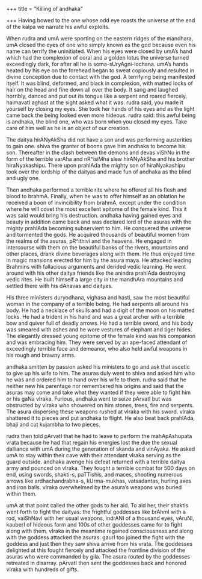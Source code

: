 +++
title = "Killing of andhaka"

+++
Having bowed to the one whose odd eye roasts the universe at the end of
the kalpa we narrate his awful exploits.

When rudra and umA were sporting on the eastern ridges of the mandhara,
umA closed the eyes of one who simply known as the god because even his
name can terrify the uninitiated. When his eyes were closed by umA’s
hand which had the complexion of coral and a golden lotus the universe
turned exceedingly dark, for after all he is soma-sUryAgni-lochana.
umA’s hands heated by his eye on the forehead began to sweat copiously
and resulted in divine conception due to contact with the god. A
terrifying being manifested itself. It was blind, deformed, and black in
complexion, with matted locks of hair on the head and fine down all over
the body. It sang and laughed horribly, danced and put out its tongue
like a serpent and roared fiercely. haimavatI aghast at the sight asked
what it was. rudra said, you made it yourself by closing my eyes. She
took her hands of his eyes and as the light came back the being looked
even more hideous. rudra said: this awful being is andhaka, the blind
one, who was born when you closed my eyes. Take care of him well as he
is an object of our creation.

The daitya hirANyAkSha did not have a son and was performing austerities
to gain one. shiva the granter of boons gave him andhaka to become his
son. Thereafter in the clash between the demons and devas viShNu in the
form of the terrible varAha and nR^isiMha slew hirANyAkSha and his
brother hiraNyakashipu. There upon prahlAda the mighty son of
hiraNyakashipu took over the lordship of the daityas and made fun of
andhaka as the blind and ugly one.

Then andhaka performed a terrible
rite where he offered all his flesh and blood to brahmA. Finally, when
he was to offer himself as an oblation he received a boon of
invincibility from brahmA, except under the condition where he will
covet the most excellent epitome of the female kind. This it was said
would bring his destruction. andhaka having gained eyes and beauty in
addition came back and was declared lord of the asuras with the mighty
prahlAda becoming subservient to him. He conquered the universe and
tormented the gods. He acquired thousands of beautiful women from the
realms of the asuras, pR^ithivi and the heavens. He engaged in
intercourse with them on the beautiful banks of the rivers, mountains
and other places, drank divine beverages along with them. He thus
enjoyed time in magic mansions erected for him by the asura maya. He
attacked leading Brahmins with fallacious arguments and derided vedic
learning. He went around with his other daitya friends like the anindra
prahlAda destroying vedic rites. He built himself a large city in the
mandhAra mountains and settled there with his dAnavas and daityas. 

His
three ministers duryodhana, vighasa and hasti, saw the most beautiful
woman in the company of a terrible being. He had serpents all around his
body. He had a necklace of skulls and had a digit of the moon on his
matted locks. He had a trident in his hand and was a great archer with a
terrible bow and quiver full of deadly arrows. He had a terrible sword,
and his body was smeared with ashes and he wore vestures of elephant and
tiger hides. The elegantly dressed young epitome of the female kind was
his companion and was embracing him. They were served by an ape-faced
attendant of exceedingly terrible face and demeanor, who also held awful
weapons in his rough and brawny arms.

andhaka smitten by passion asked his ministers to go and ask that
ascetic to give up his wife to him. The asuras duly went to shiva and
asked him who he was and ordered him to hand over his wife to them.
rudra said that he neither new his parentage nor remembered his origins
and said that the asuras may come and take what they wanted if they were
able to fight him or his gaNa vIraka. Furious, andhaka went to seize
pArvatI but was obstructed by vIraka who showered on him stones, trees,
fire and serpents. The asura dispersing these weapons rushed at vIraka
with his sword. vIraka shattered it to pieces and put andhaka to flight.
He also beat back prahlAda, bhaji and cut kujambha to two pieces.

rudra then told pArvatI that he had to leave to perform the
mahApAshupata vrata because he had that regain his energies lost the due
the sexual dalliance with umA during the generation of skanda and
vinAyaka. He asked umA to stay within their cave with their attendant
vIraka serving as the guard outside. andhaka avenge his defeat returned
with a terrible daitya army and pounced on vIraka. They fought a
terrible combat for 500 days on end, using swords, shakti-s, paTTishis,
and maces, shooting numerous arrows like ardhachandrabha-s,
kUrma-mukhas, vatsadantas, hurling axes and iron balls. vIraka
overwhelmed by the asura’s weapons was buried within them. 

umA at that
point called the other gods to her aid. To aid her, their shaktis went
forth to fight the daityas: the frightful goddesses like brAhmI with a
rod, vaiShNavI with her usual weapons, indrANI of a thousand eyes,
vAruNI, kauberI of hideous form and 100s of other goddesses came for to
fight along with them. vIraka in the meantime regained consciousness and
along with the goddess attacked the asuras. gaurI too joined the fight
with the goddess and just then they saw shiva arrive from his vrata. The
goddesses delighted at this fought fiercely and attacked the frontline
division of the asuras who were commanded by gila. The asura routed by
the goddesses retreated in disarray. pArvatI then sent the goddesses
back and honored vIraka with hundreds of gifts.

